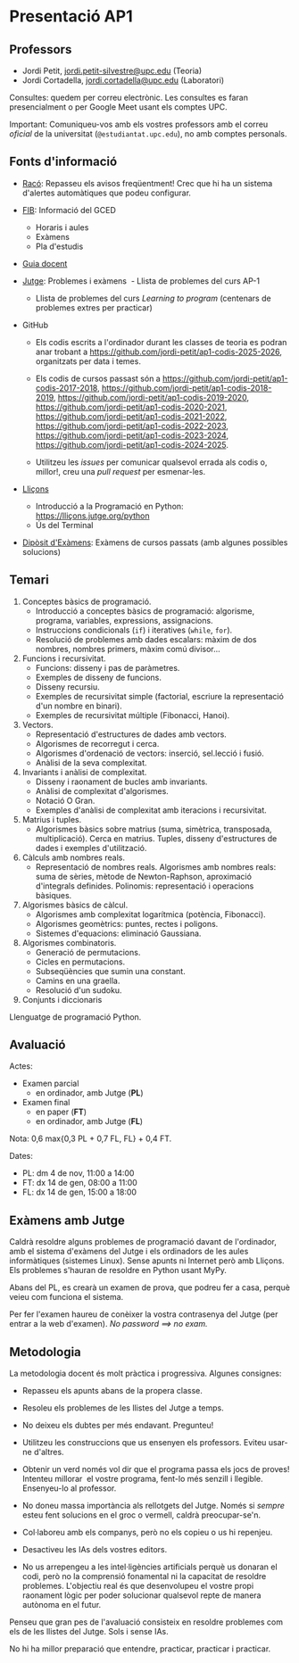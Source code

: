 # Presentació AP1

## Professors

- Jordi Petit, jordi.petit-silvestre@upc.edu (Teoria)
- Jordi Cortadella, jordi.cortadella@upc.edu (Laboratori)

Consultes: quedem per correu electrònic. Les consultes es faran presencialment o per Google Meet usant els comptes UPC.

Important: Comuniqueu-vos amb els vostres professors amb el correu _oficial_ de la universitat (`@estudiantat.upc.edu`), no amb comptes personals.

## Fonts d'informació

- [Racó](https://raco.fib.upc.edu): Repasseu els avisos freqüentment! Crec que hi ha un sistema d'alertes automàtiques que podeu configurar.

- [FIB](https://www.fib.upc.edu/ca/estudis/graus/grau-en-ciencia-i-enginyeria-de-dades): Informació del GCED

  - Horaris i aules
  - Exàmens
  - Pla d'estudis

- [Guia docent](https://www.fib.upc.edu/ca/estudis/graus/grau-en-ciencia-i-enginyeria-de-dades/pla-destudis/assignatures/AP1-GCED)

- [Jutge](https://jutge.org): Problemes i exàmens
   - Llista de problemes del curs AP-1

  - Llista de problemes del curs _Learning to program_ (centenars de problemes extres per practicar)

- GitHub

  - Els codis escrits a l'ordinador durant les classes de teoria es podran anar trobant
    a https://github.com/jordi-petit/ap1-codis-2025-2026, organitzats per data i temes.

  - Els codis de cursos passast són a
    https://github.com/jordi-petit/ap1-codis-2017-2018,
    https://github.com/jordi-petit/ap1-codis-2018-2019,
    https://github.com/jordi-petit/ap1-codis-2019-2020,
    https://github.com/jordi-petit/ap1-codis-2020-2021,
    https://github.com/jordi-petit/ap1-codis-2021-2022,
    https://github.com/jordi-petit/ap1-codis-2022-2023,
    https://github.com/jordi-petit/ap1-codis-2023-2024,
    https://github.com/jordi-petit/ap1-codis-2024-2025.

  - Utilitzeu les _issues_ per comunicar qualsevol errada als codis o,
    millor!, creu una _pull request_ per esmenar-les.

- [Lliçons](https://lliçons.jutge.org)

  - Introducció a la Programació en Python: https://lliçons.jutge.org/python
  - Ús del Terminal

- [Dipòsit d'Exàmens](https://examens.upc.edu/curs/270204/1280): Exàmens de cursos passats (amb algunes possibles solucions)

## Temari

1. Conceptes bàsics de programació.
   - Introducció a conceptes bàsics de programació: algorisme, programa, variables, expressions, assignacions.
   - Instruccions condicionals (`if`) i iteratives (`while`, `for`).
   - Resolució de problemes amb dades escalars: màxim de dos nombres, nombres primers, màxim comú divisor...
2. Funcions i recursivitat.
   - Funcions: disseny i pas de paràmetres.
   - Exemples de disseny de funcions.
   - Disseny recursiu.
   - Exemples de recursivitat simple (factorial, escriure la representació d'un nombre en binari).
   - Exemples de recursivitat múltiple (Fibonacci, Hanoi).
3. Vectors.
   - Representació d'estructures de dades amb vectors.
   - Algorismes de recorregut i cerca.
   - Algorismes d'ordenació de vectors: inserció, sel.lecció i fusió.
   - Anàlisi de la seva complexitat.
4. Invariants i anàlisi de complexitat.
   - Disseny i raonament de bucles amb invariants.
   - Anàlisi de complexitat d'algorismes.
   - Notació O Gran.
   - Exemples d'anàlisi de complexitat amb iteracions i recursivitat.
5. Matrius i tuples.
   - Algorismes bàsics sobre matrius (suma, simètrica, transposada, multiplicació). Cerca en matrius. Tuples, disseny d'estructures de dades i exemples d'utilització.
6. Càlculs amb nombres reals.
   - Representació de nombres reals. Algorismes amb nombres reals: suma de sèries, mètode de Newton-Raphson, aproximació d'integrals definides. Polinomis: representació i operacions bàsiques.
7. Algorismes bàsics de càlcul.
   - Algorismes amb complexitat logarítmica (potència, Fibonacci).
   - Algorismes geomètrics: puntes, rectes i poligons.
   - Sistemes d'equacions: eliminació Gaussiana.
8. Algorismes combinatoris.
   - Generació de permutacions.
   - Cicles en permutacions.
   - Subseqüències que sumin una constant.
   - Camins en una graella.
   - Resolució d'un sudoku.
9. Conjunts i diccionaris

Llenguatge de programació Python.

## Avaluació

Actes:

- Examen parcial
  - en ordinador, amb Jutge (**PL**)
- Examen final
  - en paper (**FT**)
  - en ordinador, amb Jutge (**FL**)

Nota: 0,6 max{0,3 PL + 0,7 FL, FL} + 0,4 FT.

Dates:

- PL: dm 4 de nov, 11:00 a 14:00
- FT: dx 14 de gen, 08:00 a 11:00
- FL: dx 14 de gen, 15:00 a 18:00

## Exàmens amb Jutge

Caldrà resoldre alguns problemes de programació davant de l'ordinador, amb el
sistema d'exàmens del Jutge i els ordinadors de les aules informàtiques
(sistemes Linux). Sense apunts ni Internet però amb Lliçons. Els problemes s'hauran de resoldre
en Python usant MyPy.

Abans del PL, es crearà un examen de prova, que podreu fer a casa, perquè veieu
com funciona el sistema.

Per fer l'examen haureu de conèixer la vostra contrasenya del Jutge (per entrar a la web
d'examen). _No password ⟹ no exam._

## Metodologia

La metodologia docent és molt pràctica i progressiva. Algunes consignes:

- Repasseu els apunts abans de la propera classe.

- Resoleu els problemes de les llistes del Jutge a temps.

- No deixeu els dubtes per més endavant. Pregunteu!

- Utilitzeu les construccions que us ensenyen els professors. Eviteu usar-ne d'altres.

- Obtenir un verd només vol dir que el programa passa els jocs de proves! Intenteu millorar
   el vostre programa, fent-lo més senzill i llegible. Ensenyeu-lo al professor.

- No doneu massa importància als rellotgets del Jutge. Només si _sempre_ esteu fent solucions en el groc o vermell, caldrà preocupar-se'n.

- Col·laboreu amb els companys, però no els copieu o us hi repenjeu.

- Desactiveu les IAs dels vostres editors.

- No us arrepengeu a les intel·ligències artificials perquè us donaran el codi, però no la comprensió fonamental ni la capacitat de resoldre problemes. L'objectiu real és que desenvolupeu el vostre propi raonament lògic per poder solucionar qualsevol repte de manera autònoma en el futur.

Penseu que gran pes de l'avaluació consisteix en resoldre problemes com els de
les llistes del Jutge. Sols i sense IAs.

No hi ha millor preparació que entendre, practicar, practicar i practicar.